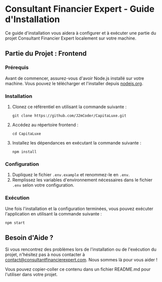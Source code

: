 # Consultant Financier Expert - Guide d'Installation

Ce guide d'installation vous aidera à configurer et à exécuter une partie du projet Consultant Financier Expert localement sur votre machine.

## Partie du Projet : Frontend

### Prérequis

Avant de commencer, assurez-vous d'avoir Node.js installé sur votre machine. Vous pouvez le télécharger et l'installer depuis [nodejs.org](https://nodejs.org/).

### Installation

1. Clonez ce référentiel en utilisant la commande suivante :

   ```
   git clone https://github.com/J2mCoder/CapitaLuxe.git
   ```

2. Accédez au répertoire frontend :

   ```
   cd CapitaLuxe
   ```

3. Installez les dépendances en exécutant la commande suivante :

   ```
   npm install
   ```

### Configuration

1. Dupliquez le fichier `.env.example` et renommez-le en `.env`.
2. Remplissez les variables d'environnement nécessaires dans le fichier `.env` selon votre configuration.

### Exécution

Une fois l'installation et la configuration terminées, vous pouvez exécuter l'application en utilisant la commande suivante :

```
npm start
```

## Besoin d'Aide ?

Si vous rencontrez des problèmes lors de l'installation ou de l'exécution du projet, n'hésitez pas à nous contacter à [contact@consultantfinancierexpert.com](mailto:contact@consultantfinancierexpert.com). Nous sommes là pour vous aider !

Vous pouvez copier-coller ce contenu dans un fichier README.md pour l'utiliser dans votre projet.
